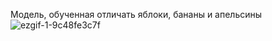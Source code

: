 Модель, обученная отличать яблоки, бананы и апельсины
![ezgif-1-9c48fe3c7f](https://user-images.githubusercontent.com/66304507/229983776-10f703d5-96f7-4d0d-a546-7315a5b5faba.gif)
